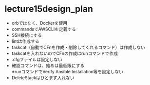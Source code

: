 # lecture15design_plan

- orbではなく、Dockerを使用
- commandsでAWSCLIを定義する
- SSH接続にする
- lintは作成する
- taskcat（自動でCFnを作成・削除してくれるコマンド）は作成しない
- taskcatを入れないのでCFnの作成はrunコマンドで作成
- .cfgファイルは設定しない
- 確認コマンドは、始めは最低限にする  
  ※runコマンドでVerify Ansible Installation等を設定しない
- DeleteStackはひとまず入れない
